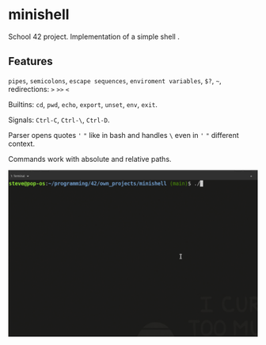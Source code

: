 # minishell
School 42 project. Implementation of a simple shell <minishell>.

## Features
`pipes`, `semicolons`, `escape sequences`, `enviroment variables`, `$?`, `~`, redirections: `>` `>>` `<`

Builtins: `cd`, `pwd`, `echo`, `export`, `unset`, `env`, `exit`.

Signals: `Ctrl-C`, `Ctrl-\`, `Ctrl-D`.

Parser opens quotes `'` `"` like in bash and handles `\` even in `'` `"` different context.

Commands work with absolute and relative paths.

![](https://github.com/stevebalk/minishell/blob/main/minishell.gif)
